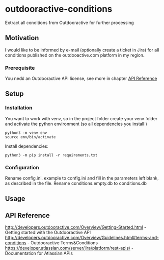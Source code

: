 # outdooractive-conditions
Extract all conditions from Outdooractive for further processing

## Motivation
I would like to be informed by e-mail (optionally create a ticket in Jira) for all conditions published on the outdooactive.com platform in my region. 

### Prerequisite
You nedd an Outdooractive API license, see more in chapter [API Reference](API-Reference)

## Setup
### Installation

You want to work with venv, so in the project folder create your venv folder and activate the python environment (so all dependencies you install )
```shell
python3 -m venv env
source env/bin/activate
```

Install dependencies:

```shell
python3 -m pip install -r requirements.txt
```

### Configuration
Rename config.ini. example to config.ini and fill in the parameters left blank, as described in the file. 
Rename conditions.empty.db to conditions.db

## Usage

## API Reference
http://developers.outdooractive.com/Overview/Getting-Started.html - Getting started with the Outdooractive API
http://developers.outdooractive.com/Overview/Guidelines.html#terms-and-conditions - Outdooractive Terms&Conditions
https://developer.atlassian.com/server/jira/platform/rest-apis/ - Documentation for Atlassian APIs
